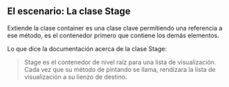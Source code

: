 ## El escenario: La clase Stage

Extiende la clase container es una clase clave permitiendo una referencia a ese método, es el contenedor primero que contiene los demás elementos.

Lo que dice la documentación acerca de la clase Stage:

> Stage es el contenedor de nivel raíz para una lista de visualización. Cada vez que su método de pintando se llama, rendizara la lista de visualización a su lienzo de destino.